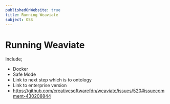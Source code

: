 ```yaml
---
publishedOnWebsite: true
title: Running Weaviate
subject: OSS
---
```


# Running Weaviate

Include;
- Docker
- Safe Mode
- Link to next step which is to ontology
- Link to enterprise version
- https://github.com/creativesoftwarefdn/weaviate/issues/520#issuecomment-430208844